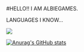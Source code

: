#HELLO!! I AM ALBIEGAMES.

LANGUAGES I KNOW...

<img src="https://raw.githubusercontent.com/yurijserrano/Github-Profile-Readme-Logos/f994c418a134b58c4aec11152f6a4a33fa89da26/programming%20languages/javascript.svg"></img>

[![Anurag's GitHub stats](https://github-readme-stats.vercel.app/api?username=AlbieGames)](https://github.com/anuraghazra/github-readme-stats)
